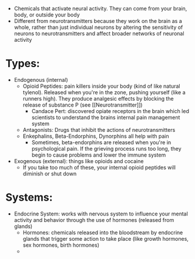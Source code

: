 - Chemicals that activate neural activity. They can come from your brain, body, or outside your body
- Different from neurotransmitters because they work on the brain as a whole, rather than just individual neurons by altering the sensitivity of neurons to neurotransmitters and affect broader networks of neuronal activity
# Types:
- Endogenous (internal)
	- Opioid Peptides: pain killers inside your body (kind of like natural tylenol). Released when you're in the zone, pushing yourself (like a runners high). They produce analgesic effects by blocking the release of substance P (see [[Neurotransmitter]])
		- Candace Pert: discovered opiate receptors in the brain which led scientists to understand the brains internal pain management system
	- Antagonists: Drugs that inhibit the actions of neurotransmitters
	- Enkephalins, Beta-Endorphins, Dynorphins all help with pain
		- Sometimes, beta-endorphins are released when you're in psychological pain. If the grieving process runs too long, they begin to cause problems and lower the immune system
- Exogenous (external): things like opioids and cocaine
	- If you take too much of these, your internal opioid peptides will diminish or shut down
# Systems:
- Endocrine System: works with nervous system to influence your mental activity and behavior through the use of hormones (released from glands)
	- Hormones: chemicals released into the bloodstream by endocrine glands that trigger some action to take place (like growth hormones, sex hormones, birth hormones)
	- 